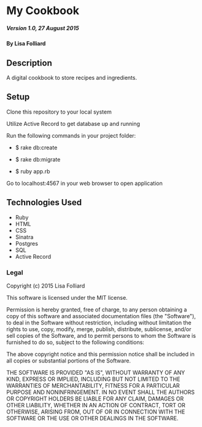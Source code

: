 # My Cookbook

##### Version 1.0, 27 August 2015

#### By Lisa Folliard

## Description

A digital cookbook to store recipes and ingredients.

## Setup

Clone this repository to your local system

Utilize Active Record to get database up and running

Run the following commands in your project folder:

* $ rake db:create

* $ rake db:migrate

* $ ruby app.rb

Go to localhost:4567 in your web browser to open application

## Technologies Used

* Ruby
* HTML
* CSS
* Sinatra
* Postgres
* SQL
* Active Record

### Legal

Copyright (c) 2015 Lisa Folliard

This software is licensed under the MIT license.

Permission is hereby granted, free of charge, to any person obtaining a copy of this software and associated documentation files (the "Software"), to deal in the Software without restriction, including without limitation the rights to use, copy, modify, merge, publish, distribute, sublicense, and/or sell copies of the Software, and to permit persons to whom the Software is furnished to do so, subject to the following conditions:

The above copyright notice and this permission notice shall be included in all copies or substantial portions of the Software.

THE SOFTWARE IS PROVIDED "AS IS", WITHOUT WARRANTY OF ANY KIND, EXPRESS OR IMPLIED, INCLUDING BUT NOT LIMITED TO THE WARRANTIES OF MERCHANTABILITY, FITNESS FOR A PARTICULAR PURPOSE AND NONINFRINGEMENT. IN NO EVENT SHALL THE AUTHORS OR COPYRIGHT HOLDERS BE LIABLE FOR ANY CLAIM, DAMAGES OR OTHER LIABILITY, WHETHER IN AN ACTION OF CONTRACT, TORT OR OTHERWISE, ARISING FROM, OUT OF OR IN CONNECTION WITH THE SOFTWARE OR THE USE OR OTHER DEALINGS IN THE SOFTWARE.
